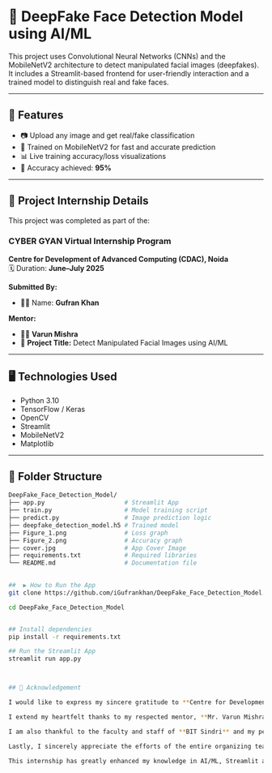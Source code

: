 # 🧠 DeepFake Face Detection Model using AI/ML

This project uses Convolutional Neural Networks (CNNs) and the MobileNetV2 architecture to detect manipulated facial images (deepfakes). It includes a Streamlit-based frontend for user-friendly interaction and a trained model to distinguish real and fake faces.

---

## 🚀 Features

- 📷 Upload any image and get real/fake classification
- 🧠 Trained on MobileNetV2 for fast and accurate prediction
- 📊 Live training accuracy/loss visualizations
- 🎯 Accuracy achieved: **95%**

---

## 🧪 Project Internship Details

This project was completed as part of the:

### **CYBER GYAN Virtual Internship Program**  
**Centre for Development of Advanced Computing (CDAC), Noida**  
🗓️ Duration: **June–July 2025**

**Submitted By:**  
- 👨‍💻 Name: **Gufran Khan**   

**Mentor:**  
- 👨‍🏫 **Varun Mishra**  
- 🧠 **Project Title:** Detect Manipulated Facial Images using AI/ML  

---

## 🖥️ Technologies Used

- Python 3.10
- TensorFlow / Keras
- OpenCV
- Streamlit
- MobileNetV2
- Matplotlib
---

## 📁 Folder Structure

```bash
DeepFake_Face_Detection_Model/
├── app.py                      # Streamlit App
├── train.py                    # Model training script
├── predict.py                  # Image prediction logic
├── deepfake_detection_model.h5 # Trained model
├── Figure_1.png                # Loss graph
├── Figure_2.png                # Accuracy graph
├── cover.jpg                   # App Cover Image
├── requirements.txt            # Required libraries
└── README.md                   # Documentation file

 
##  ▶️ How to Run the App
git clone https://github.com/iGufrankhan/DeepFake_Face_Detection_Model.git

cd DeepFake_Face_Detection_Model


## Install dependencies
pip install -r requirements.txt

## Run the Streamlit App
streamlit run app.py



## 🙏 Acknowledgement

I would like to express my sincere gratitude to **Centre for Development of Advanced Computing (CDAC), Noida** for giving me the opportunity to work on this exciting and meaningful project as part of the **CYBER GYAN Virtual Internship Program (June–July 2025)**.

I extend my heartfelt thanks to my respected mentor, **Mr. Varun Mishra**, for his valuable guidance, continuous support, and expert advice throughout the project. His mentorship has been instrumental in deepening my understanding of Artificial Intelligence and Machine Learning applications in real-world cybersecurity challenges.

I am also thankful to the faculty and staff of **BIT Sindri** and my peers for their encouragement and insightful discussions.

Lastly, I sincerely appreciate the efforts of the entire organizing team of the internship for creating such a productive and learning-oriented environment.

This internship has greatly enhanced my knowledge in AI/ML, Streamlit app development, and practical research in DeepFake detection systems. I look forward to applying these learnings in future endeavors.




  


